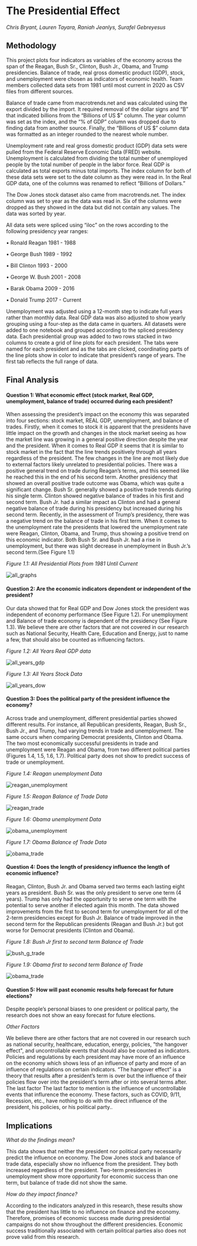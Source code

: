 # **The Presidential Effect**


*Chris Bryant, Lauren Tayara, Raniah Jeanlys, Surafel Gebreyesus*


## **Methodology**

This project plots four indicators as variables of the economy across the span of the Reagan, Bush Sr., Clinton, Bush Jr., Obama, and Trump presidencies. Balance of trade, real gross domestic product (GDP), stock, and unemployment were chosen as indicators of economic health. Team members collected data sets from 1981 until most current in 2020 as CSV files from different sources. 

Balance of trade came from macrotrends.net and was calculated using the export divided by the import. It required removal of the dollar signs and “B” that indicated billions from the “Billions of US $” column. The year column was set as the index, and the “% of GDP” column was dropped due to finding data from another source. Finally, the “Billions of US $” column data was formatted as an integer rounded to the nearest whole number.  

Unemployment rate and real gross domestic product (GDP) data sets were pulled from the Federal Reserve Economic Data (FRED) website. Unemployment is calculated from dividing the total number of unemployed people by the total number of people in the labor force. Real GDP is calculated as total exports minus total imports. The index column for both of these data sets were set to the date column as they were read in. In the Real GDP data, one of the columns was renamed to reflect “Billions of Dollars.” 

The Dow Jones stock dataset also came from macrotrends.net. The index column was set to year as the data was read in. Six of the columns were dropped as they showed in the data but did not contain any values. The data was sorted by year. 

All data sets were spliced using “iloc” on the rows according to the following presidency year ranges:

•	Ronald Reagan 1981 - 1988

•	George Bush 1989 - 1992

•	Bill Clinton 1993 - 2000

•	George W. Bush 2001 - 2008

•	Barak Obama 2009 - 2016

•	Donald Trump 2017 - Current

Unemployment was adjusted using a 12-month step to indicate full years rather than monthly data. Real GDP data was also adjusted to show yearly grouping using a four-step as the data came in quarters. All datasets were added to one notebook and grouped according to the spliced presidency data. Each presidential group was added to two rows stacked in two columns to create a grid of line plots for each president. The tabs were named for each president and as the tabs are clicked, coordinating parts of the line plots show in color to indicate that president’s range of years. The first tab reflects the full range of data. 


## **Final Analysis**

#### Question 1: What economic effect (stock market, Real GDP, unemployment, balance of trade) occurred during each president?
When assessing the president’s impact on the economy this was separated into four sections: stock market, REAL GDP, unemployment, and balance of trades. Firstly, when it comes to stock it is apparent that the presidents have little impact on the growth and changes in the stock market seeing as how the market line was growing in a general positive direction despite the year and the president. When it comes to Real GDP it seems that it is similar to stock market in the fact that the line trends positively through all years regardless of the president. The few changes in the line are most likely due to external factors likely unrelated to presidential policies. There was a positive general trend on trade during Reagan’s terms, and this seemed like he reached this in the end of his second term. Another presidency that showed an overall positive trade outcome was Obama, which was quite a significant change. Bush Sr. generally showed a positive trade trends during his single term. Clinton showed negative balance of trades in his first and second term. Bush Jr. had a similar impact as Clinton and had a general negative balance of trade during his presidency but increased during his second term. Recently, in the assessment of Trump’s presidency, there was a negative trend on the balance of trade in his first term. When it comes to the unemployment rate the presidents that lowered the unemployment rate were Reagan, Clinton, Obama, and Trump, thus showing a positive trend on this economic indicator. Both Bush Sr. and Bush Jr. had a rise in unemployment, but there was slight decrease in unemployment in Bush Jr.’s second term.(See Figure 1.1)

*Figure 1.1: All Presidential Plots from 1981 Until Current*

![all_graphs](https://github.com/ltayara1/Fintech_project_1/blob/main/images/all_graphs.PNG)


#### Question 2: Are the economic indicators dependent or independent of the president?
Our data showed that for Real GDP and Dow Jones stock the president was independent of economy performance (See Figure 1.2). For unemployment and Balance of trade economy is dependent of the presidency (See Figure 1.3). We believe there are other factors that are not covered in our research such as National Security, Health Care, Education and Energy, just to name a few, that should also be counted as influencing factors.

*Figure 1.2: All Years Real GDP data*

![all_years_gdp](https://github.com/ltayara1/Fintech_project_1/blob/main/images/all_years_gdp.PNG)

*Figure 1.3: All Years Stock Data*

![all_years_dow](https://github.com/ltayara1/Fintech_project_1/blob/main/images/all_years_dow.PNG)

#### Question 3: Does the political party of the president influence the economy?
Across trade and unemployment, different presidential parties showed different results. For instance, all Republican presidents, Reagan, Bush Sr., Bush Jr., and Trump, had varying trends in trade and unemployment. The same occurs when comparing Democrat presidents, Clinton and Obama. The two most economically successful presidents in trade and unemployment were Reagan and Obama, from two different political parties (Figures 1.4, 1.5, 1.6, 1.7). Political party does not show to predict success of trade or unemployment.

*Figure 1.4: Reagan unemployment Data*

![reagan_unemployment](https://github.com/ltayara1/Fintech_project_1/blob/main/images/reagan_unemployment.PNG)

*Figure 1.5: Reagan Balance of Trade Data*

![reagan_trade](https://github.com/ltayara1/Fintech_project_1/blob/main/images/reagan_trade.PNG)

*Figure 1.6: Obama unemployment Data*

![obama_unemployment](https://github.com/ltayara1/Fintech_project_1/blob/main/images/obama_unemployment.PNG)

*Figure 1.7: Obama Balance of Trade Data*

![obama_trade](https://github.com/ltayara1/Fintech_project_1/blob/main/images/obama_trade.PNG)

#### Question 4: Does the length of presidency influence the length of economic influence?
Reagan, Clinton, Bush Jr. and Obama served two terms each lasting eight years as president. Bush Sr. was the only president to serve one term (4 years). Trump has only had the opportunity to serve one term with the potential to serve another if elected again this month. The data showed improvements from the first to second term for unemployment for all of the 2-term presidencies except for Bush Jr. Balance of trade improved in the second term for the Republican presidents (Reagan and Bush Jr.) but got worse for Democrat presidents (Clinton and Obama).

*Figure 1.8: Bush Jr first to second term Balance of Trade*

![bush_g_trade](https://github.com/ltayara1/Fintech_project_1/blob/main/images/bush_g_trade.PNG)


*Figure 1.9: Obama first to second term Balance of Trade*

![obama_trade](https://github.com/ltayara1/Fintech_project_1/blob/main/images/obama_trade.PNG)


#### Question 5: How will past economic results help forecast for future elections?
Despite people’s personal biases to one president or political party, the research does not show an easy forecast for future elections.

*Other Factors*

We believe there are other factors that are not covered in our research such as national security, healthcare, education, energy, policies, "the hangover effect", and uncontrollable events that should also be counted as indicators. Policies and regulations by each president may have more of an influence on the economy which shows less of an influence of party and more of an influence of regulations on certain indicators. “The hangover effect” is a theory that results after a president’s term is over but the influence of their policies flow over into the president's term after or into several terms after. The last factor The last factor to mention is the influence of uncontrollable events that influrence the economy. These factors, such as COVID, 9/11, Recession, etc., have nothing to do with the direct influence of the president, his policies, or his political party..


## **Implications**
*What do the findings mean?*

This data shows that neither the president nor political party necessarily predict the influence on economy. The Dow Jones stock and balance of trade data, especially show no influence from the president. They both increased regardless of the president. Two-term presidencies in unemployment show more opportunity for economic success than one term, but balance of trade did not show the same.

*How do they impact finance?*

According to the indicators analyzed in this research, these results show that the president has little to no influence on finance and the economy. Therefore, promises of economic success made during presidential campaigns do not show throughout the different presidencies. Economic success traditionally associated with certain political parties also does not prove valid from this research. 
